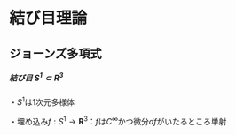 # 結び目理論

## ジョーンズ多項式

##### 結び目 $S^1\subset \bm{R}^3$

・$S^1$は$1$次元多様体

・埋め込み$f:S^1\to\bm{R}^3$：$f$は$C^{\infty}$かつ微分$df$がいたるところ単射